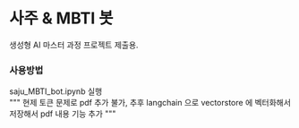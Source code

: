 # 사주 & MBTI 봇
생성형 AI 마스터 과정 프로젝트 제출용.

### 사용방법
saju_MBTI_bot.ipynb 실행    
""" 현제 토큰 문제로 pdf 추가 불가, 추후 langchain 으로 vectorstore 에 벡터화해서 저장해서 pdf 내용 기능 추가 """
